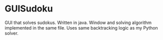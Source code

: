 # GUISudoku

GUI that solves sudokus.  Written in java.  Window and solving algorithm implemented in the same file. Uses same backtracking logic as my Python solver.
